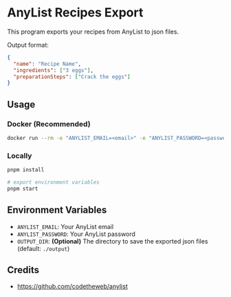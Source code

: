 # AnyList Recipes Export

This program exports your recipes from AnyList to json files.

Output format:

```json
{
  "name": "Recipe Name",
  "ingredients": ["3 eggs"],
  "preparationSteps": ["Crack the eggs"]
}
```

## Usage

### Docker (Recommended)

```bash
docker run --rm -e "ANYLIST_EMAIL=<email>" -e "ANYLIST_PASSWORD=<password>" -v ./output:/app/output reaperberri/anylist-recipes-export
```

### Locally

```bash
pnpm install

# export environment variables
pnpm start
```

## Environment Variables

- `ANYLIST_EMAIL`: Your AnyList email
- `ANYLIST_PASSWORD`: Your AnyList password
- `OUTPUT_DIR`: **(Optional)** The directory to save the exported json files (default: `./output`)

## Credits

- https://github.com/codetheweb/anylist
